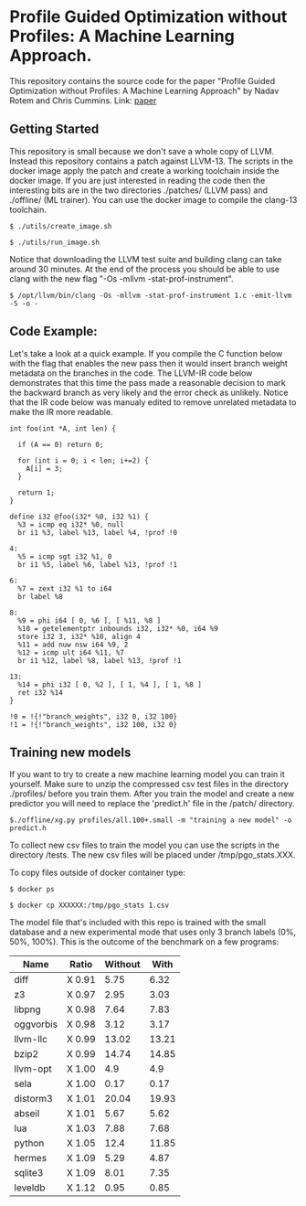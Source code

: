 # Profile Guided Optimization without Profiles: A Machine Learning Approach.

This repository contains the source code for the paper "Profile Guided Optimization without Profiles: A Machine Learning Approach" by Nadav Rotem and Chris Cummins.
Link: [paper](https://arxiv.org/abs/2112.14679)

## Getting Started

This repository is small because we don't save a whole copy of LLVM. Instead
this repository contains a patch against LLVM-13. The scripts in the docker image
apply the patch and create a working toolchain inside the docker image. If you
are just interested in reading the code then the interesting bits are in the two
directories ./patches/ (LLVM pass) and ./offline/ (ML trainer). You can use the
docker image to compile the clang-13 toolchain.


```
$ ./utils/create_image.sh

$ ./utils/run_image.sh
```

Notice that downloading the LLVM test suite and building clang can take around
30 minutes. At the end of the process you should be able to use clang with the
new flag "-Os -mllvm -stat-prof-instrument".

```
$ /opt/llvm/bin/clang -Os -mllvm -stat-prof-instrument 1.c -emit-llvm -S -o -
```

## Code Example:

Let's take a look at a quick example. If you compile the C function below with
the flag that enables the new pass then it would insert branch weight metadata
on the branches in the code. The LLVM-IR code below demonstrates that this time
the pass made a reasonable decision to mark the backward branch as very likely
and the error check as unlikely.  Notice that the IR code below was manualy
edited to remove unrelated metadata to make the IR more readable.

```
int foo(int *A, int len) {

  if (A == 0) return 0;

  for (int i = 0; i < len; i+=2) {
    A[i] = 3;
  }

  return 1;
}

```


```
define i32 @foo(i32* %0, i32 %1) {
  %3 = icmp eq i32* %0, null
  br i1 %3, label %13, label %4, !prof !0

4:
  %5 = icmp sgt i32 %1, 0
  br i1 %5, label %6, label %13, !prof !1

6:
  %7 = zext i32 %1 to i64
  br label %8

8:
  %9 = phi i64 [ 0, %6 ], [ %11, %8 ]
  %10 = getelementptr inbounds i32, i32* %0, i64 %9
  store i32 3, i32* %10, align 4
  %11 = add nuw nsw i64 %9, 2
  %12 = icmp ult i64 %11, %7
  br i1 %12, label %8, label %13, !prof !1

13:
  %14 = phi i32 [ 0, %2 ], [ 1, %4 ], [ 1, %8 ]
  ret i32 %14
}

!0 = !{!"branch_weights", i32 0, i32 100}
!1 = !{!"branch_weights", i32 100, i32 0}
```

## Training new models

If you want to try to create a new machine learning model you can train it
yourself.  Make sure to unzip the compressed csv test files in the directory
./profiles/ before you train them. After you train the model and create a new
predictor you will need to replace the 'predict.h' file in the /patch/
directory.

```
$./offline/xg.py profiles/all.100+.small -m "training a new model" -o predict.h

```

To collect new csv files to train the model you can use the scripts in the
directory /tests. The new csv files will be placed under /tmp/pgo_stats.XXX.

To copy files outside of docker container type:

```
$ docker ps

$ docker cp XXXXXX:/tmp/pgo_stats 1.csv

```

The model file that's included with this repo is trained with the small database
and a new experimental mode that uses only 3 branch labels (0%, 50%, 100%). This
is the outcome of the benchmark on a few programs:

|Name|Ratio|Without|With|
|----|-----|-------|----|
|diff|X 0.91|5.75|6.32|
|z3|X 0.97|2.95|3.03|
|libpng|X 0.98|7.64|7.83|
|oggvorbis|X 0.98|3.12|3.17|
|llvm-llc|X 0.99|13.02|13.21|
|bzip2|X 0.99|14.74|14.85|
|llvm-opt|X 1.00|4.9|4.9|
|sela|X 1.00|0.17|0.17|
|distorm3|X 1.01|20.04|19.93|
|abseil|X 1.01|5.67|5.62|
|lua|X 1.03|7.88|7.68|
|python|X 1.05|12.4|11.85|
|hermes|X 1.09|5.29|4.87|
|sqlite3|X 1.09|8.01|7.35|
|leveldb|X 1.12|0.95|0.85|
